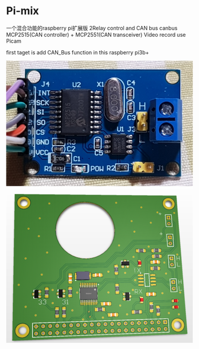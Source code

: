 # Pi-mix
一个混合功能的raspberry pi扩展版
2Relay control and CAN bus
canbus MCP2515(CAN controller) + MCP2551(CAN transceiver)
Video record use Picam

first taget is add CAN_Bus function in this raspberry pi3b+ 

![image](https://github.com/xiaoqianzi15/Pi-mix/blob/master/picture/canbus.jpg)        
![image](https://github.com/xiaoqianzi15/Pi-mix/blob/master/picture/PI%20CAN.png)                       

